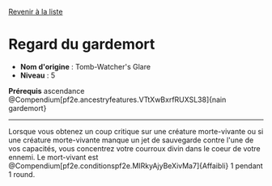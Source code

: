 [Revenir à la liste](..)

# Regard du gardemort

 * **Nom d'origine** : Tomb-Watcher's Glare
 * **Niveau** : 5


<p><span id="ctl00_MainContent_DetailedOutput"><strong>Prérequis</strong> ascendance @Compendium[pf2e.ancestryfeatures.VTtXwBxrfRUXSL38]{nain gardemort}<br></span></p>
<hr>
<p>Lorsque vous obtenez un coup critique sur une créature morte-vivante ou si une créature morte-vivante manque un jet de sauvegarde contre l'une de vos capacités, vous concentrez votre courroux divin dans le coeur de votre ennemi. Le mort-vivant est @Compendium[pf2e.conditionspf2e.MIRkyAjyBeXivMa7]{Affaibli} 1 pendant 1 round.&nbsp;</p>